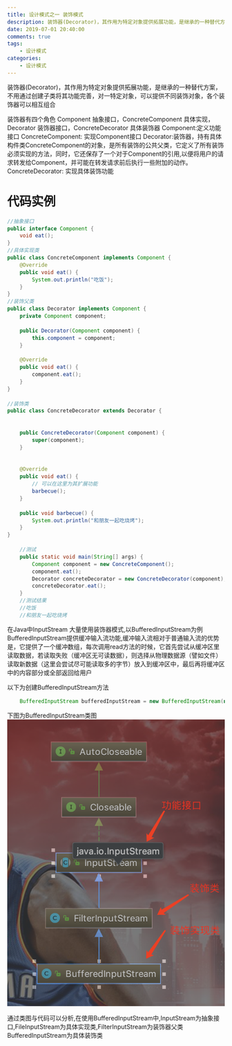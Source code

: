 ```yaml
---
title: 设计模式之一 装饰模式
description: 装饰器(Decorator)，其作用为特定对象提供拓展功能，是继承的一种替代方案，不用通过创建子类将其功能完善，对一特定对象，可以提供不同装饰对象，各个装饰器可以相互组合
date: 2019-07-01 20:40:00
comments: true
tags: 
    - 设计模式
categories:
    - 设计模式
---
```


装饰器(Decorator)，其作用为特定对象提供拓展功能，是继承的一种替代方案，不用通过创建子类将其功能完善，对一特定对象，可以提供不同装饰对象，各个装饰器可以相互组合

装饰器有四个角色 Component 抽象接口，ConcreteComponent 具体实现，Decorator 装饰器接口，ConcreteDecorator 具体装饰器
Component:定义功能接口
ConcreteComponent: 实现Component接口
Decorator:装饰器，持有具体构件类ConcreteComponent的对象，是所有装饰的公共父类，它定义了所有装饰必须实现的方法，同时，它还保存了一个对于Component的引用,以便将用户的请求转发给Component，并可能在转发请求前后执行一些附加的动作。
ConcreteDecorator: 实现具体装饰功能

# 代码实例
```java
//抽象接口
public interface Component {
    void eat();
}
//具体实现类
public class ConcreteComponent implements Component {
    @Override
    public void eat() {
        System.out.println("吃饭");
    }
}
//装饰父类
public class Decorator implements Component {
    private Component component;

    public Decorator(Component component) {
        this.component = component;
    }

    @Override
    public void eat() {
        component.eat();
    }
}

//装饰类
public class ConcreteDecorator extends Decorator {


    public ConcreteDecorator(Component component) {
        super(component);
    }


    @Override
    public void eat() {
        // 可以在这里为其扩展功能
        barbecue();
    }

    public void barbecue() {
        System.out.println("和朋友一起吃烧烤");
    }
}

    //测试
    public static void main(String[] args) {
        Component component = new ConcreteComponent();
        component.eat();
        Decorator concreteDecorator = new ConcreteDecorator(component);
        concreteDecorator.eat();
    }
    //测试结果
    //吃饭
    //和朋友一起吃烧烤
```

在Java中InputStream 大量使用装饰器模式,以BufferedInputStream为例
BufferedInputStream提供缓冲输入流功能,缓冲输入流相对于普通输入流的优势是，它提供了一个缓冲数组，每次调用read方法的时候，它首先尝试从缓冲区里读取数据，若读取失败（缓冲区无可读数据），则选择从物理数据源（譬如文件）读取新数据（这里会尝试尽可能读取多的字节）放入到缓冲区中，最后再将缓冲区中的内容部分或全部返回给用户

以下为创建BufferedInputStream方法
```java
    BufferedInputStream bufferedInputStream = new BufferedInputStream(new FileInputStream(""));
```

下图为BufferedInputStream类图
![InputStream][InputStream]

通过类图与代码可以分析,在使用BufferedInputStream中,InputStream为抽象接口,FileInputStream为具体实现类,FilterInputStream为装饰器父类
BufferedInputStream为具体装饰类


[InputStream]:../images/design_pattern/InputStream.png